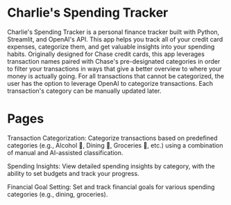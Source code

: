 # Charlie's Spending Tracker
Charlie's Spending Tracker is a personal finance tracker built with Python, Streamlit, and OpenAI's API. This app helps you track all of your credit card expenses, categorize them, and get valuable insights into your spending habits.
Originally designed for Chase credit cards, this app leverages transaction names paired with Chase's pre-designated categories in order to filter your transactions in ways that give a better overview to where your money is actually going.
For all transactions that cannot be categorized, the user has the option to leverage OpenAI to categorize transactions. Each transaction's category can be manually updated later. 

# Pages
Transaction Categorization: Categorize transactions based on predefined categories (e.g., Alcohol 🍺, Dining 🍴, Groceries 🛒, etc.) using a combination of manual and AI-assisted classification.

Spending Insights: View detailed spending insights by category, with the ability to set budgets and track your progress.

Financial Goal Setting: Set and track financial goals for various spending categories (e.g., dining, groceries).
